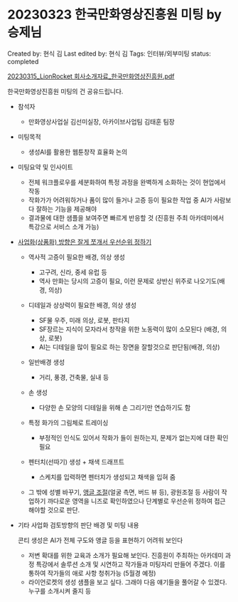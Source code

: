 # 20230323 한국만화영상진흥원 미팅 by 승제님

Created by: 현식 김
Last edited by: 현식 김
Tags: 인터뷰/외부미팅
status: completed

[20230315_LionRocket 회사소개자료_한국만화영상진흥원.pdf](20230323%20%E1%84%92%E1%85%A1%E1%86%AB%E1%84%80%E1%85%AE%E1%86%A8%E1%84%86%E1%85%A1%E1%86%AB%E1%84%92%E1%85%AA%E1%84%8B%E1%85%A7%E1%86%BC%E1%84%89%E1%85%A1%E1%86%BC%E1%84%8C%E1%85%B5%E1%86%AB%E1%84%92%E1%85%B3%E1%86%BC%E1%84%8B%E1%85%AF%E1%86%AB%20%E1%84%86%E1%85%B5%E1%84%90%E1%85%B5%E1%86%BC%20by%20%E1%84%89%E1%85%B3%E1%86%BC%E1%84%8C%E1%85%A6%20c42f63a78fd94613affcb7151d6a50b1/20230315_LionRocket_%25ED%259A%258C%25EC%2582%25AC%25EC%2586%258C%25EA%25B0%259C%25EC%259E%2590%25EB%25A3%258C_%25ED%2595%259C%25EA%25B5%25AD%25EB%25A7%258C%25ED%2599%2594%25EC%2598%2581%25EC%2583%2581%25EC%25A7%2584%25ED%259D%25A5%25EC%259B%2590.pdf)

한국만화영상진흥원 미팅의 건 공유드립니다.

- 참석자
    - 만화영상사업실 김선미실장, 아카이브사업팀 김태훈 팀장
- 미팅목적
    - 생성AI를 활용한 웹툰창작 효율화 논의
- 미팅요약 및 인사이트
    - 전체 워크플로우를 세분화하여 특정 과정을 완벽하게 소화하는 것이 현업에서 작동
    - 작화가가 어려워하거나 품이 많이 들거나 고증 등이 필요한 작업 중 AI가 사람보다 잘하는 기능을 제공해야
    - 결과물에 대한 샘플을 보여주면 빠르게 반응할 것 (진흥원 주최 아카데미에서 특강으로 서비스 소개 가능)

- [사업화(상품화) 방향은 잘게 쪼개서 우선순위 정하기](%E1%84%8C%E1%85%B5%E1%84%80%E1%85%B3%E1%86%B7%E1%84%81%E1%85%A1%E1%84%8C%E1%85%B5%20%E1%84%83%E1%85%A9%E1%84%8E%E1%85%AE%E1%86%AF%E1%84%83%E1%85%AC%E1%86%AB%20%E1%84%8B%E1%85%A5%E1%86%B8%E1%84%86%E1%85%AE%20%E1%84%83%E1%85%A1%E1%86%AB%E1%84%8B%E1%85%B1%E1%84%87%E1%85%A7%E1%86%AF%20%E1%84%89%E1%85%A6%E1%84%87%E1%85%AE%20%E1%84%80%E1%85%B5%E1%84%82%E1%85%B3%E1%86%BC%2036015f7352484d0d8fba9f350ac42061.md)
    
    
    - 역사적 고증이 필요한 배경, 의상 생성
        - 고구려, 신라, 중세 유럽 등
        - 역사 만화는 당시의 고증이 필요, 이런 문제로 상반신 위주로 나오기도(배경, 의상)
    
    - 디테일과 상상력이 필요한 배경, 의상 생성
        - SF물 우주, 미래 의상, 로봇, 판타지
        - SF장르는 지식이 모자라서 창작을 위한 노동력이 많이 소모된다 (배경, 의상, 로봇)
        - AI는 디테일을 많이 필요로 하는 장면을 잘할것으로 판단됨(배경, 의상)
    
    - 일반배경 생성
        - 거리, 풍경, 건축물, 실내 등
    
    - 손 생성
        - 다양한 손 모양의 디테일을 위해 손 그리기만 연습하기도 함
    
    - 특정 화가의 그림체로 트레이싱
        - 부정적인 인식도 있어서 작화가 들이 원하는지, 문제가 없는지에 대한 확인 필요
    
    - 펜터치(선따기) 생성 + 채색 드래프트
        - 스케치를 입력하면 펜터치가 생성되고 채색을 입혀 줌
    - 그 밖에 성별 바꾸기, [앵글 조절](%E1%84%8C%E1%85%B5%E1%84%80%E1%85%B3%E1%86%B7%E1%84%81%E1%85%A1%E1%84%8C%E1%85%B5%20%E1%84%83%E1%85%A9%E1%84%8E%E1%85%AE%E1%86%AF%E1%84%83%E1%85%AC%E1%86%AB%20%E1%84%89%E1%85%A1%E1%84%8B%E1%85%A5%E1%86%B8%E1%84%92%E1%85%AA%20%E1%84%8B%E1%85%A1%E1%84%8B%E1%85%B5%E1%84%83%E1%85%B5%E1%84%8B%E1%85%A5%206be4d8cf0a384d7f9b6f50c73a5c9b0e.md)(얼굴 측면, 버드 뷰 등), 광원조절 등 사람이 작업하기 까다로운 영역을 니즈로 확인하였으나 단계별로 우선순위 정하여 접근해야할 것으로 판단.

- 기타 사업화 검토방향의 판단 배경 및 미팅 내용
    
    
    콘티 생성은 AI가 전체 구도와 앵글 등을 표현하기 어려워 보인다
    
    - 저변 확대를 위한 교육과 소개가 필요해 보인다. 진흥원이 주최하는 아카데미 과정 특강에서 솔루션 소개 및 시연하고 작가들과 미팅자리 만들어 주겠다. 이를 통하여 작가들의 애로 사항 청취가능 (5월경 예정)
    - 라이언로켓의 생성 샘플을 보고 싶다. 그래야 다음 얘기들을 풀어갈 수 있겠다. 누구를 소개시켜 줄지 등